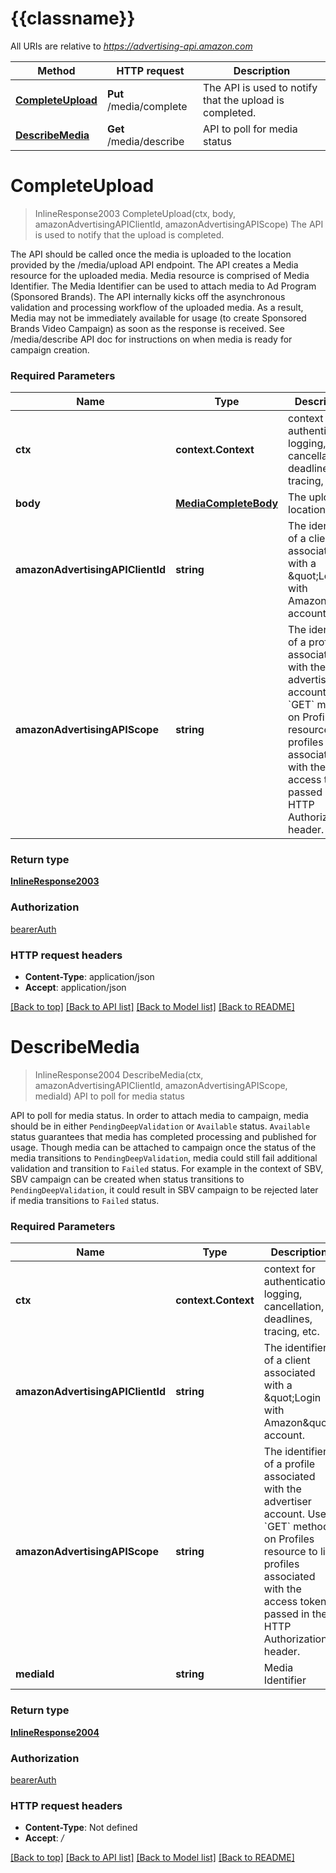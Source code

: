 # {{classname}}

All URIs are relative to *https://advertising-api.amazon.com*

Method | HTTP request | Description
------------- | ------------- | -------------
[**CompleteUpload**](MediaApi.md#CompleteUpload) | **Put** /media/complete | The API is used to notify that the upload is completed.
[**DescribeMedia**](MediaApi.md#DescribeMedia) | **Get** /media/describe | API to poll for media status

# **CompleteUpload**
> InlineResponse2003 CompleteUpload(ctx, body, amazonAdvertisingAPIClientId, amazonAdvertisingAPIScope)
The API is used to notify that the upload is completed.

The API should be called once the media is uploaded to the location provided by the /media/upload API endpoint. The API creates a Media resource for the uploaded media. Media resource is comprised of Media Identifier. The Media Identifier can be used to attach media to Ad Program (Sponsored Brands).  The API internally kicks off the asynchronous validation and processing workflow of the uploaded media. As a result, Media may not be immediately available for usage (to create Sponsored Brands Video Campaign) as soon as the response is received. See /media/describe API doc for instructions on when media is ready for campaign creation.

### Required Parameters

Name | Type | Description  | Notes
------------- | ------------- | ------------- | -------------
 **ctx** | **context.Context** | context for authentication, logging, cancellation, deadlines, tracing, etc.
  **body** | [**MediaCompleteBody**](MediaCompleteBody.md)| The  upload location | 
  **amazonAdvertisingAPIClientId** | **string**| The identifier of a client associated with a \&quot;Login with Amazon\&quot; account. | 
  **amazonAdvertisingAPIScope** | **string**| The identifier of a profile associated with the advertiser account. Use &#x60;GET&#x60; method on Profiles resource to list profiles associated with the access token passed in the HTTP Authorization header. | 

### Return type

[**InlineResponse2003**](inline_response_200_3.md)

### Authorization

[bearerAuth](../README.md#bearerAuth)

### HTTP request headers

 - **Content-Type**: application/json
 - **Accept**: application/json

[[Back to top]](#) [[Back to API list]](../README.md#documentation-for-api-endpoints) [[Back to Model list]](../README.md#documentation-for-models) [[Back to README]](../README.md)

# **DescribeMedia**
> InlineResponse2004 DescribeMedia(ctx, amazonAdvertisingAPIClientId, amazonAdvertisingAPIScope, mediaId)
API to poll for media status

API to poll for media status. In order to attach media to campaign, media should be in either `PendingDeepValidation` or `Available` status.  `Available` status guarantees that media has completed processing and published for usage.  Though media can be attached to campaign once the status of the media transitions to `PendingDeepValidation`, media could still fail additional validation and transition to `Failed` status. For example in the context of SBV, SBV campaign can be created when status transitions to `PendingDeepValidation`, it could result in SBV campaign to be rejected later if media transitions to `Failed` status.

### Required Parameters

Name | Type | Description  | Notes
------------- | ------------- | ------------- | -------------
 **ctx** | **context.Context** | context for authentication, logging, cancellation, deadlines, tracing, etc.
  **amazonAdvertisingAPIClientId** | **string**| The identifier of a client associated with a \&quot;Login with Amazon\&quot; account. | 
  **amazonAdvertisingAPIScope** | **string**| The identifier of a profile associated with the advertiser account. Use &#x60;GET&#x60; method on Profiles resource to list profiles associated with the access token passed in the HTTP Authorization header. | 
  **mediaId** | **string**| Media Identifier | 

### Return type

[**InlineResponse2004**](inline_response_200_4.md)

### Authorization

[bearerAuth](../README.md#bearerAuth)

### HTTP request headers

 - **Content-Type**: Not defined
 - **Accept**: */*

[[Back to top]](#) [[Back to API list]](../README.md#documentation-for-api-endpoints) [[Back to Model list]](../README.md#documentation-for-models) [[Back to README]](../README.md)

